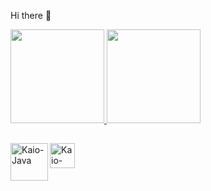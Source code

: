 Hi there 👋

<!--
**KaioRapanos/KaioRapanos** is a ✨ _special_ ✨ repository because its `README.md` (this file) appears on your GitHub profile.

Here are some ideas to get you started:

- 🔭 I’m currently working on ...
- 🌱 I’m currently learning ...
- 👯 I’m looking to collaborate on ...
- 🤔 I’m looking for help with ...
- 💬 Ask me about ...
- 📫 How to reach me: ...
- 😄 Pronouns: ...
- ⚡ Fun fact: ...
-->

<div>
 <a href="https=//github.com/KaioRapanos">
 <img height="150em" class="img" src="https://github-readme-stats.vercel.app/api?username=KaioRapanos&show_icons=true&theme=dracula" />
 <img height="150em" class="img" src="https://github-readme-stats.vercel.app/api/top-langs/?username=KaioRapanos&theme=dracula&layout=compact" />
</div>

<img align="left" alt="Kaio-Java" heigth="50" width="60" src="https://cdn.jsdelivr.net/gh/devicons/devicon/icons/java/java-plain-wordmark.svg" />
<img align="left" alt="Kaio-Java" heigth="30" width="40" src="https://cdn.jsdelivr.net/gh/devicons/devicon/icons/javascript/javascript-original.svg" />
          
##
